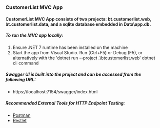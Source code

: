 ### CustomerList MVC App

#### CustomerList MVC App consists of two projects: bt.customerlist.web, bt.customerlist.data, and a sqlite database embedded in Data\app.db.

##### To run the MVC app locally:
1. Ensure .NET 7 runtime has been installed on the machine
2. Start the app from Visual Studio. Run (Ctrl+F5)
or Debug (F5), or alternatively with the 'dotnet run --project .\btcustomerlist.web' dotnet cli command

##### Swagger UI is built into the project and can be accessed from the following URL:
- https://localhost:7154/swagger/index.html
##### Recommended External Tools for HTTP Endpoint Testing:
- [Postman](https://www.postman.com/downloads/)
- [Restlet](https://restlet.talend.com/downloads/current/)

